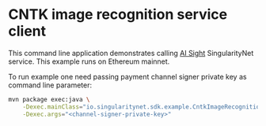 # CNTK image recognition service client

This command line application demonstrates calling [AI Sight](https://beta.singularitynet.io/servicedetails/org/snet/service/cntk-image-recon)
SingularityNet service. This example runs on Ethereum mainnet.

To run example one need passing payment channel signer private key as command
line parameter:
```sh
mvn package exec:java \
    -Dexec.mainClass="io.singularitynet.sdk.example.CntkImageRecognition" \
    -Dexec.args="<channel-signer-private-key>"
```

